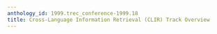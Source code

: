 ```yaml
---
anthology_id: 1999.trec_conference-1999.18
title: Cross-Language Information Retrieval (CLIR) Track Overview
---
```

